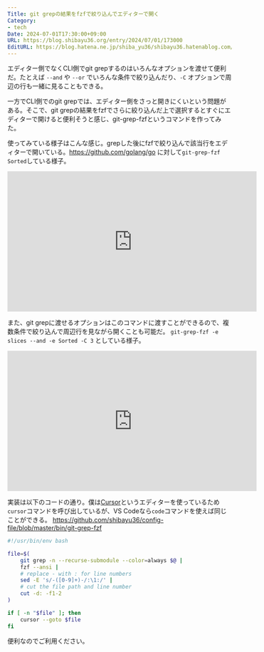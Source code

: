 ```yaml
---
Title: git grepの結果をfzfで絞り込んでエディターで開く
Category:
- tech
Date: 2024-07-01T17:30:00+09:00
URL: https://blog.shibayu36.org/entry/2024/07/01/173000
EditURL: https://blog.hatena.ne.jp/shiba_yu36/shibayu36.hatenablog.com/atom/entry/6801883189117433564
---
```


エディター側でなくCLI側でgit grepするのはいろんなオプションを渡せて便利だ。たとえば `--and` や `--or` でいろんな条件で絞り込んだり、`-C` オプションで周辺の行も一緒に見ることもできる。

一方でCLI側でのgit grepでは、エディター側をさっと開きにくいという問題がある。そこで、git grepの結果をfzfでさらに絞り込んだ上で選択するとすぐにエディターで開けると便利そうと感じ、git-grep-fzfというコマンドを作ってみた。

使ってみている様子はこんな感じ。grepした後にfzfで絞り込んで該当行をエディターで開いている。https://github.com/golang/go に対して`git-grep-fzf Sorted`している様子。
<iframe width="560" height="315" src="https://www.youtube.com/embed/3QcQiOBw07I?si=tGSwwJGt3lBaQOXH" title="YouTube video player" frameborder="0" allow="accelerometer; autoplay; clipboard-write; encrypted-media; gyroscope; picture-in-picture; web-share" referrerpolicy="strict-origin-when-cross-origin" allowfullscreen></iframe>

また、git grepに渡せるオプションはこのコマンドに渡すことができるので、複数条件で絞り込んで周辺行を見ながら開くことも可能だ。 `git-grep-fzf -e slices --and -e Sorted -C 3` としている様子。
<iframe width="560" height="315" src="https://www.youtube.com/embed/FmU8tIu5Ybk?si=3LHwwT6nm0QW4sdF" title="YouTube video player" frameborder="0" allow="accelerometer; autoplay; clipboard-write; encrypted-media; gyroscope; picture-in-picture; web-share" referrerpolicy="strict-origin-when-cross-origin" allowfullscreen></iframe>

実装は以下のコードの通り。僕は[Cursor](https://www.cursor.com/)というエディターを使っているため`cursor`コマンドを呼び出しているが、VS Codeなら`code`コマンドを使えば同じことができる。
https://github.com/shibayu36/config-file/blob/master/bin/git-grep-fzf
```sh
#!/usr/bin/env bash

file=$(
    git grep -n --recurse-submodule --color=always $@ |
    fzf --ansi |
    # replace - with : for line numbers
    sed -E 's/-([0-9]+)-/:\1:/' |
    # cut the file path and line number
    cut -d: -f1-2
)

if [ -n "$file" ]; then
    cursor --goto $file
fi
```

便利なのでご利用ください。
